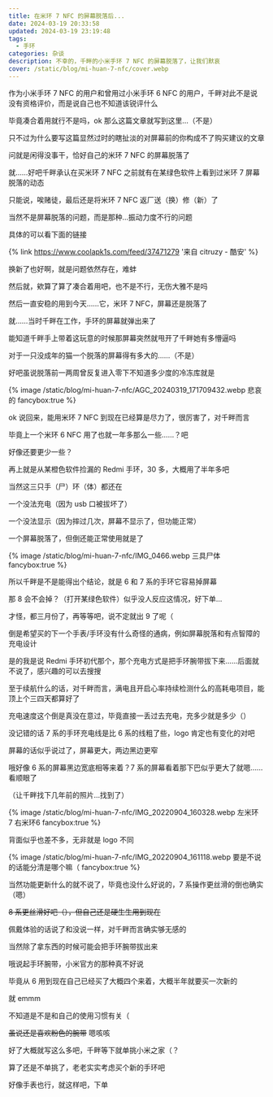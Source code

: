 ```yaml
---
title: 在米环 7 NFC 的屏幕脱落后...
date: 2024-03-19 20:33:58
updated: 2024-03-19 23:19:48
tags:
  - 手环
categories: 杂谈
description: 不幸的，千畔的小米手环 7 NFC 的屏幕脱落了，让我们默哀
cover: /static/blog/mi-huan-7-nfc/cover.webp
---
```

作为小米手环 7 NFC 的用户和曾用过小米手环 6 NFC 的用户，千畔对此不是说没有资格评价，而是说自己也不知道该锐评什么

毕竟凑合着用就行不是吗，ok 那么这篇文章就写到这里…（不是）

只不过为什么要写这篇显然过时的瞎扯淡的对屏幕前的你构成不了购买建议的文章

问就是闲得没事干，恰好自己的米环 7 NFC 的屏幕脱落了

就……好吧千畔承认在买米环 7 NFC 之前就有在某绿色软件上看到过米环 7 屏幕脱落的动态

只能说，唉赌徒，最后还是将米环 7 NFC 返厂送（换）修（新）了

当然不是屏幕脱落的问题，而是那种…振动力度不行的问题

具体的可以看下面的链接

{% link https://www.coolapk1s.com/feed/37471279 '来自 citruzy - 酷安' %}

换新了也好啊，就是问题依然存在，难蚌

然后就，欸算了算了凑合着用吧，也不是不行，无伤大雅不是吗

然后一直安稳的用到今天……它，米环 7 NFC，屏幕还是脱落了

就……当时千畔在工作，手环的屏幕就弹出来了

能知道千畔手上带着这玩意的时候那屏幕突然就甩开了千畔她有多懵逼吗

对于一只没成年的猫一个脱落的屏幕得有多大的……（不是）

好吧虽说脱落前一两周曾反复进入零下不知道多少度的冷冻库就是

{% image /static/blog/mi-huan-7-nfc/AGC_20240319_171709432.webp 悲哀的 fancybox:true %}

ok 说回来，能用米环 7 NFC 到现在已经算是尽力了，很厉害了，对千畔而言

毕竟上一个米环 6 NFC 用了也就一年多那么一些……？吧

好像还要更少一些？

再上就是从某橙色软件捡漏的 Redmi 手环，30 多，大概用了半年多吧

当然这三只手（尸）环（体）都还在

一个没法充电（因为 usb 口被拔坏了）

一个没法显示（因为摔过几次，屏幕不显示了，但功能正常）

一个屏幕脱落了，但倒还能正常使用就是了

{% image /static/blog/mi-huan-7-nfc/IMG_0466.webp 三具尸体 fancybox:true %}

所以千畔是不是能得出个结论，就是 6 和 7 系的手环它容易掉屏幕

那 8 会不会掉？（打开某绿色软件）似乎没人反应这情况，好下单…

才怪，都三月份了，再等等吧，说不定就出 9 了呢（

倒是希望买的下一个手表/手环没有什么奇怪的通病，例如屏幕脱落和有点智障的充电设计

是的我是说 Redmi 手环初代那个，那个充电方式是把手环腕带拔下来……后面就不说了，感兴趣的可以去搜搜

至于续航什么的话，对千畔而言，满电且开启心率持续检测什么的高耗电项目，能顶上个三四天都算好了

充电速度这个倒是真没在意过，毕竟直接一丢过去充电，充多少就是多少（）

没记错的话 7 系的手环充电线是比 6 系的线粗了些，logo 肯定也有变化的对吧

屏幕的话似乎说过了，屏幕更大，两边黑边更窄

哦好像 6 系的屏幕黑边宽底相等来着？7 系的屏幕看着那下巴似乎更大了就嗯……看顺眼了

（让千畔找下几年前的照片...找到了）

{% image /static/blog/mi-huan-7-nfc/IMG_20220904_160328.webp 左米环 7 右米环6 fancybox:true %}

背面似乎也差不多，无非就是 logo 不同

{% image /static/blog/mi-huan-7-nfc/IMG_20220904_161118.webp 要是不说的话能分清是哪个嘛（ fancybox:true %}

当然功能更新什么的就不说了，毕竟也没什么好说的，7 系操作更丝滑的倒也确实（嗯）

~~8 系更丝滑好吧（），但自己还是硬生生用到现在~~

佩戴体验的话说了和没说一样，对千畔而言确实够无感的

当然除了拿东西的时候可能会把手环腕带拔出来

哦说起手环腕带，小米官方的那种真不好说

毕竟从 6 用到现在自己已经买了大概四个来着，大概半年就要买一次新的

就 emmm

不知道是不是和自己的使用习惯有关（

~~虽说还是喜欢粉色的腕带~~ 嗯咳咳

好了大概就写这么多吧，千畔等下就单挑小米之家（？

算了还是不单挑了，老老实实考虑买个新的手环吧

好像手表也行，就这样吧，下单